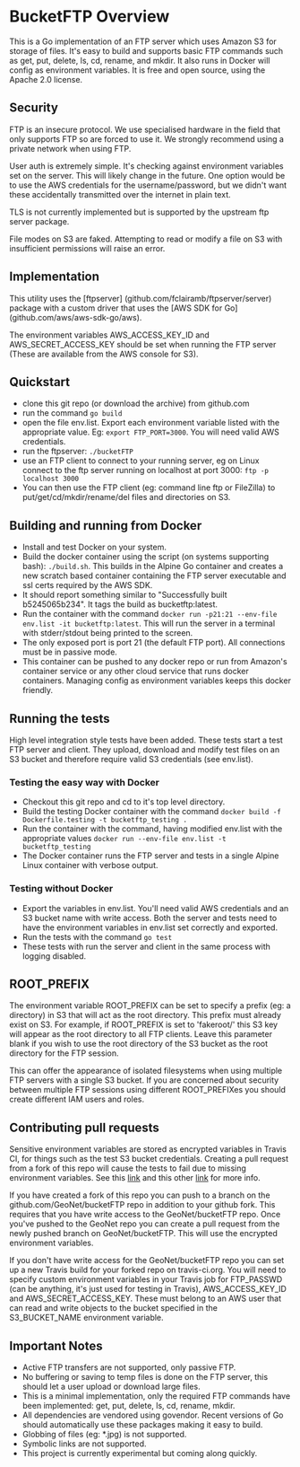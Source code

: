 # BucketFTP Overview

This is a Go implementation of an FTP server which uses Amazon S3 for storage
of files.  It's easy to build and supports basic FTP commands such as get, put, 
delete, ls, cd, rename, and mkdir.  It also runs in Docker will config as 
environment variables.  It is free and open source, using the Apache 2.0 
license.

## Security

FTP is an insecure protocol.  We use specialised hardware in the field that 
only supports FTP so are forced to use it.  We strongly recommend using a 
private network when using FTP.

User auth is extremely simple.  It's checking against environment variables
set on the server.  This will likely change in the future.  One option would 
be to use the AWS credentials for the username/password, but we didn't want 
these accidentally transmitted over the internet in plain text.

TLS is not currently implemented but is supported by the upstream ftp server
package.

File modes on S3 are faked.  Attempting to read or modify a file on S3 with
insufficient permissions will raise an error.

## Implementation

This utility uses the [ftpserver] (github.com/fclairamb/ftpserver/server) 
package with a custom driver that uses the [AWS SDK for Go] 
(github.com/aws/aws-sdk-go/aws).

The environment variables AWS_ACCESS_KEY_ID and AWS_SECRET_ACCESS_KEY 
should be set when running the FTP server (These are available from the 
AWS console for S3).

## Quickstart

* clone this git repo (or download the archive) from github.com
* run the command `go build`
* open the file env.list.  Export each environment variable listed with 
the appropriate value.  Eg: `export FTP_PORT=3000`.  You will need valid 
AWS credentials.
* run the ftpserver: `./bucketFTP`
* use an FTP client to connect to your running server, eg on Linux connect 
to the ftp server running on localhost at port 3000: `ftp -p localhost 3000`
* You can then use the FTP client (eg: command line ftp or FileZilla) to 
put/get/cd/mkdir/rename/del files and directories on S3.

## Building and running from Docker

* Install and test Docker on your system.
* Build the docker container using the script (on systems supporting 
bash): `./build.sh`.  This builds in the Alpine Go container and creates 
a new scratch based container containing the FTP server executable and 
ssl certs required by the AWS SDK.
* It should report something similar to "Successfully built b5245065b234". 
It tags the build as bucketftp:latest.
* Run the container with the command `docker run -p21:21 --env-file env.list -it bucketftp:latest`. 
This will run the server in a terminal with stderr/stdout being printed 
to the screen.
* The only exposed port is port 21 (the default FTP port).  All 
connections must be in passive mode.
* This container can be pushed to any docker repo or run from Amazon's 
container service or any other cloud service that runs docker containers. 
Managing config as environment variables keeps this docker friendly.

## Running the tests

High level integration style tests have been added.  These tests start a
test FTP server and client.  They upload, download and modify test files 
on an S3 bucket and therefore require valid S3 credentials (see env.list).

### Testing the easy way with Docker

* Checkout this git repo and cd to it's top level directory.
* Build the testing Docker container with the command 
`docker build -f Dockerfile.testing -t bucketftp_testing .`
* Run the container with the command, having modified env.list with the 
 appropriate values
`docker run --env-file env.list -t bucketftp_testing`
* The Docker container runs the FTP server and tests in a single Alpine 
Linux container with verbose output.

### Testing without Docker

* Export the variables in env.list.  You'll need valid AWS credentials and an S3 
bucket name with write access.  Both the server and tests need to have the 
environment variables in env.list set correctly and exported.
* Run the tests with the command `go test`
* These tests with run the server and client in the same process with logging
disabled.

## ROOT_PREFIX

The environment variable ROOT_PREFIX can be set to specify a prefix (eg: a directory) 
in S3 that will act as the root directory.  This prefix must already exist on S3. 
For example, if ROOT_PREFIX is set to 'fakeroot/' this S3 key will appear as the root 
directory to all FTP clients.  Leave this parameter blank if you wish to use the root
directory of the S3 bucket as the root directory for the FTP session.

This can offer the appearance of isolated filesystems when using multiple FTP servers 
with a single S3 bucket.  If you are concerned about security between multiple FTP 
sessions using different ROOT_PREFIXes you should create different IAM users and 
roles.

## Contributing pull requests

Sensitive environment variables are stored as encrypted variables in Travis CI, 
for things such as the test S3 bucket credentials.  Creating a pull request from
a fork of this repo will cause the tests to fail due to missing environment 
variables.  See this [link](https://docs.travis-ci.com/user/pull-requests) and
this other [link](https://blog.travis-ci.com/2014-08-22-environment-variables/) 
for more info.

If you have created a fork of this repo you can push to a branch on 
the github.com/GeoNet/bucketFTP repo in addition to your github fork. 
This requires that you have write access to the GeoNet/bucketFTP repo. 
Once you've pushed to the GeoNet repo you can create a pull request from 
the newly pushed branch on GeoNet/bucketFTP.  This will use the encrypted
environment variables.

If you don't have write access for the GeoNet/bucketFTP repo you can set up a new 
Travis build for your forked repo on travis-ci.org. You will need to specify custom 
environment variables in your Travis job for FTP_PASSWD (can be anything, it's just 
used for testing in Travis), AWS_ACCESS_KEY_ID and AWS_SECRET_ACCESS_KEY.  These must 
belong to an AWS user that can read and write objects to the bucket specified in the 
S3_BUCKET_NAME environment variable.

## Important Notes

* Active FTP transfers are not supported, only passive FTP.
* No buffering or saving to temp files is done on the FTP server, this 
should let a user upload or download large files.
* This is a minimal implementation, only the required FTP commands have been
implemented: get, put, delete, ls, cd, rename, mkdir.
* All dependencies are vendored using govendor.  Recent versions of Go
should automatically use these packages making it easy to build.
* Globbing of files (eg: *.jpg) is not supported.
* Symbolic links are not supported.
* This project is currently experimental but coming along quickly.
